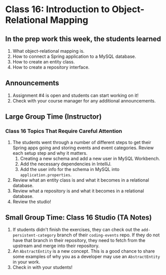 # Class 16: Introduction to Object-Relational Mapping

## In the prep work this week, the students learned

1. What object-relational mapping is.
1. How to connect a Spring application to a MySQL database.
1. How to create an entity class.
1. How to create a repository interface.

## Announcements

1. Assignment #4 is open and students can start working on it!
1. Check with your course manager for any additional announcements.

## Large Group Time (Instructor)

### Class 16 Topics That Require Careful Attention

1. The students went through a number of different steps to get their Spring apps going and storing events and event categories. Review each setup step and why it matters.
   1. Creating a new schema and add a new user in MySQL Workbench.
   1. Add the necessary dependencies in IntelliJ.
   1. Add the user info for the schema in MySQL into ``application.properties``.
1. Review what an entity class is and what it becomes in a relational database.
1. Review what a repository is and what it becomes in a relational database.
1. Review the studio!

## Small Group Time: Class 16 Studio (TA Notes)

1. If students didn't finish the exercises, they can check out the ``add-persistent-category`` branch of their ``coding-events`` repo. If they do not have that branch in their repository, they need to fetch from the upstream and merge into their repository.
1. An ``AbstractEntity`` is a new concept. This is a good chance to share some examples of why you  as a developer may use an ``AbstractEntity`` in your work.
1. Check in with your students!
